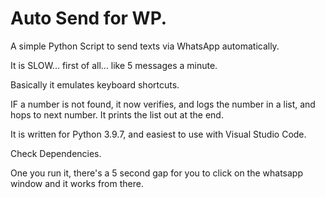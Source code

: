 # Auto Send for WP.

A simple Python Script to send texts via WhatsApp automatically.

It is SLOW... first of all... like 5 messages a minute.

Basically it emulates keyboard shortcuts. 

IF a number is not found, it now verifies, and logs the number in a list, and hops to next number. It prints the list out at the end. 

It is written for Python 3.9.7, and easiest to use with Visual Studio Code.

Check Dependencies.

One you run it, there's a 5 second gap for you to click on the whatsapp window and it works from there. 
